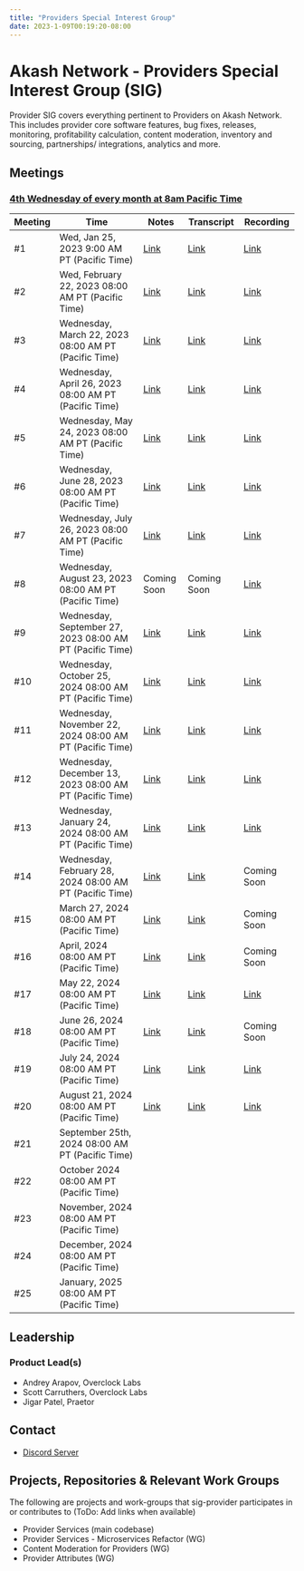 ```yaml
---
title: "Providers Special Interest Group"
date: 2023-1-09T00:19:20-08:00
---
```


# Akash Network - Providers Special Interest Group (SIG)

Provider SIG covers everything pertinent to Providers on Akash Network. This includes provider core software features, bug fixes, releases, monitoring, profitability calculation, content moderation, inventory and sourcing, partnerships/ integrations, analytics and more.

## Meetings

### [4th Wednesday of every month at 8am Pacific Time](https://calendar.google.com/calendar/u/0?cid=Y18yNWU1ZTM3NDhlNGM0YWI3YTU1ZjQxZmJjNWViZWJjYzBhMDNiNDBmYjAyODc4NWYxNDE1OWJmYWViZWExMmUyQGdyb3VwLmNhbGVuZGFyLmdvb2dsZS5jb20)



| Meeting | Time | Notes | Transcript | Recording
| --- | --- | --- | --- | --- |
| #1 | Wed, Jan 25, 2023 9:00 AM PT (Pacific Time) | [Link](https://github.com/akash-network/community/blob/main/sig-providers/meetings/001-2023-01-25.md) | [Link](https://github.com/akash-network/community/blob/main/sig-providers/meetings/001-2023-01-25.md#transcript) | [Link](https://ul6obj7t6ueiuh7zjrlxfhr6ybeatjt4iox6mbvwvgzju5rwnwqa.arweave.net/ovzgp_P1CIof-UxXcp4-wEgJpnxDr-YGtqmymnY2baA)
| #2 | Wed, February 22, 2023 08:00 AM PT (Pacific Time) | [Link](https://github.com/akash-network/community/blob/main/sig-providers/meetings/002-2023-02-22.md) | [Link](https://github.com/akash-network/community/blob/main/sig-providers/meetings/002-2023-02-22.md#transcript) | [Link](https://p6g7zknocnrow2tlz4mjj5jdj2kallje75f3l56r4xskcky56llq.arweave.net/f438qa4TYutqa88YlPUjTpQFrST_S7X30eXkoSsd8tc)
| #3 | Wednesday, March 22, 2023 08:00 AM PT (Pacific Time) | [Link](https://github.com/akash-network/community/blob/main/sig-providers/meetings/003-2023-03-22.md)   | [Link](https://github.com/akash-network/community/blob/main/sig-providers/meetings/003-2023-03-22.md#transcript)  | [Link](https://cfka4pfl3wgmzbphlkmzsmitnlohvfldmfixfw3wx7j4arekbnma.arweave.net/EVQOPKvdjMyF51qZmTETatx6lWNhUXLbdr_TwESKC1g)
| #4 | Wednesday, April 26, 2023 08:00 AM PT (Pacific Time) | [Link](https://github.com/akash-network/community/blob/main/sig-providers/meetings/004-2023-04-26.md)   | [Link](https://github.com/akash-network/community/blob/main/sig-providers/meetings/004-2023-04-26.md#transcript)  | [Link](https://gp5vbb2mg74mbgmf4xkefpotbgvrqfzibdjcsizh5nvejmu6p5ia.arweave.net/M_tQh0w3-MCZheXUQr3TCasYFygI0ikjJ-tqRLKef1A)
| #5 | Wednesday, May 24, 2023 08:00 AM PT (Pacific Time) |[Link](https://github.com/akash-network/community/blob/main/sig-providers/meetings/005-2023-05-24.md)   | [Link](https://github.com/akash-network/community/blob/main/sig-providers/meetings/005-2023-05-24.md#transcript)  | [Link](https://if3z55gxv2gojopfrcixtyb2koadlpgx53jjgvdz5lj2ggziyujq.arweave.net/QXee9NeujOS55YiReeA6U4A1vNfu0pNUeerToxsoxRM)
| #6 | Wednesday, June 28, 2023 08:00 AM PT (Pacific Time) |[Link](https://github.com/akash-network/community/blob/main/sig-providers/meetings/006-2023-06-28.md)   |[Link](https://github.com/akash-network/community/blob/main/sig-providers/meetings/006-2023-06-28.md#transcript)  |[Link](https://2jhvugx5hdjf64c3a7bilpuy3rvlluzkxpxxzkzuiojxdz5le47q.arweave.net/0k9aGv040l9wWwfChb6Y3Gq10yq773yrNEOTceerJz8)
| #7 | Wednesday, July 26, 2023 08:00 AM PT (Pacific Time) |[Link](https://github.com/akash-network/community/blob/main/sig-providers/meetings/007-2023-07-26.md)   |[Link](https://github.com/akash-network/community/blob/main/sig-providers/meetings/007-2023-07-26.md#transcript)  | [Link](https://uhtiiuhhwfdou4iqzzpavcyys5zi7o7zkm4surfahhhqvogmkxia.arweave.net/oeaEUOexRupxEM5eCosYl3KPu_lTOSpEoDnPCrjMVdA)
| #8 | Wednesday, August 23, 2023 08:00 AM PT (Pacific Time) | Coming Soon   | Coming Soon |[Link](https://nx67v3sczxu3p7okp6c2gjo3npkxrm77kehza2upyyolb3qzi4sq.arweave.net/bf367kLN6bf9yn-FoyXba9V4s_9RD5Bqj8YcsO4ZRyU)
| #9 | Wednesday, September 27, 2023 08:00 AM PT (Pacific Time) |[Link](https://github.com/akash-network/community/blob/main/sig-providers/meetings/009-2023-09-27.md)   |[Link](https://github.com/akash-network/community/blob/main/sig-providers/meetings/009-2023-09-27.md#transcript)  |[Link](https://c5g4xir7o2v6il2syhpnqgaooslncply3whcz64ykkn4anqppzha.arweave.net/F03Loj92q-QvUsHe2BgOdJbRPXjdjiz7mFKbwDYPfk4)
| #10 | Wednesday, October 25, 2024 08:00 AM PT (Pacific Time) |[Link](https://github.com/akash-network/community/blob/main/sig-providers/meetings/010-2023-10-25.md)   |[Link](https://github.com/akash-network/community/blob/main/sig-providers/meetings/010-2023-10-25.md#transcript)  |[Link](https://2aefpzwgiwj6jzkl5fdsn7us3pjprpnpkoqqrrsu6bjaukktnxya.arweave.net/0AhX5sZFk-TlS-lHJv6S29L4va9ToQjGVPBSCilTbfA)
| #11 | Wednesday, November 22, 2024 08:00 AM PT (Pacific Time) |[Link](https://github.com/akash-network/community/blob/main/sig-providers/meetings/011-2023-11-22.md)| [Link](https://github.com/akash-network/community/blob/main/sig-providers/meetings/011-2023-11-22.md#transcript)|[Link](https://2ubf2cciht62e3qpxjur4h3ihccbyk6v2hbanktvxq2wcnifp5sa.arweave.net/1QJdCEg8_aJuD7ppHh9oOIQcK9XRwgaqdbw1YTUFf2Q) 
| #12 | Wednesday, December 13, 2023 08:00 AM PT (Pacific Time) |[Link](https://github.com/akash-network/community/blob/main/sig-providers/meetings/012-2023-12-13.md)|[Link](https://github.com/akash-network/community/blob/main/sig-providers/meetings/012-2023-12-13.md#transcript)|[Link](https://ro5kevc2mbgfpzyb7ufa5bor6thecu23sbzrqrham53ivpiljp2q.arweave.net/i7qiVFpgTFfnAf0KDoXR9M5BU1uQcxhE4Gd2ir0LS_U)
| #13 | Wednesday, January 24, 2024 08:00 AM PT (Pacific Time) |[Link](https://github.com/akash-network/community/blob/main/sig-providers/meetings/013-2024-01-24.md)   |[Link](https://github.com/akash-network/community/blob/main/sig-providers/meetings/013-2024-01-24.md#transcript)  |[Link](https://7jnmboxzie2zlrw5nrmwu7ddgmzxiaywbjvmbx2xpr5qmfss7s3a.arweave.net/-lrAuvlBNZXG3WxZanxjMzN0AxYKasDfV3x7BhZS_LY)
| #14 | Wednesday, February 28, 2024 08:00 AM PT (Pacific Time) |[Link](https://github.com/akash-network/community/blob/main/sig-providers/meetings/014-2024-02-28.md)   |[Link](https://github.com/akash-network/community/blob/main/sig-providers/meetings/014-2024-02-28.md#transcript)  | Coming Soon
| #15| March 27, 2024 08:00  AM PT (Pacific Time) |[Link](https://github.com/akash-network/community/blob/main/sig-providers/meetings/015-2024-03-27.md)  |[Link](https://github.com/akash-network/community/blob/main/sig-providers/meetings/015-2024-03-27.md#transcript) | Coming Soon
| #16| April, 2024 08:00  AM PT (Pacific Time) |[Link](https://github.com/akash-network/community/blob/main/sig-providers/meetings/016-2024-04-24.md)  |[Link](https://github.com/akash-network/community/blob/main/sig-providers/meetings/016-2024-04-24.md#transcript) | Coming Soon
| #17| May 22, 2024 08:00  AM PT (Pacific Time) |[Link](https://github.com/akash-network/community/blob/main/sig-providers/meetings/017-2024-05-22.md)|[Link](https://github.com/akash-network/community/blob/main/sig-providers/meetings/017-2024-05-22.md#transcript) |[Link](https://a6qm5qjrbhmjkmbmsfldmoqzdspsaxypsgfq26wfw6ysnw3xp7cq.arweave.net/B6DOwTEJ2JUwLJFWNjoZHJ8gXw-Riw16xbexJtt3f8U)
| #18| June 26, 2024 08:00  AM PT (Pacific Time) | [Link](https://github.com/akash-network/community/blob/main/sig-providers/meetings/018-2024-06-26.md) |[Link](https://github.com/akash-network/community/blob/main/sig-providers/meetings/018-2024-06-26.md#transcript)  |Coming Soon
| #19| July 24, 2024 08:00  AM PT (Pacific Time) | [Link](https://github.com/akash-network/community/blob/main/sig-providers/meetings/019-2024-07-24.md) | [Link](https://github.com/akash-network/community/blob/main/sig-providers/meetings/019-2024-07-24.md#transcript) |[Link](https://aa2i7ytftmtlehngryvt4m6jnaxvu5ku72e34u5akdetalzdimja.arweave.net/ADSP4mWbJrIdpo4rPjPJaC9adVT-ib5ToFDJMC8jQxI) 
| #20| August 21, 2024 08:00  AM PT (Pacific Time) | [Link](https://github.com/akash-network/community/blob/main/sig-providers/meetings/020-2024-08-21.md) | [Link](https://github.com/akash-network/community/blob/main/sig-providers/meetings/020-2024-08-21.md#transcript) |[Link](https://eyppjrj4mhnx5sbrndju5rgjpdcmejx3c76cn4d7isytmkhceq7q.arweave.net/Jh70xTxh237IMWjTTsTJeMTCJvsX_Cbwf0SxNijiJD8) 
| #21| September 25th, 2024 08:00  AM PT (Pacific Time) |  | |
| #22| October 2024 08:00  AM PT (Pacific Time) |  | |
| #23| November, 2024 08:00  AM PT (Pacific Time) |  | |
| #24| December, 2024 08:00  AM PT (Pacific Time) |  | |
| #25| January, 2025 08:00  AM PT (Pacific Time) |  | |

## Leadership

### Product Lead(s)

- Andrey Arapov, Overclock Labs
- Scott Carruthers, Overclock Labs
- Jigar Patel, Praetor


## Contact

- [Discord Server](https://discord.com/channels/747885925232672829/1062750618713862275/1063150051590947010)

## Projects, Repositories & Relevant Work Groups

The following are projects and work-groups that sig-provider participates in or contributes to (ToDo: Add links when available)

- Provider Services (main codebase)
- Provider Services - Microservices Refactor (WG)
- Content Moderation for Providers (WG)
- Provider Attributes (WG)
